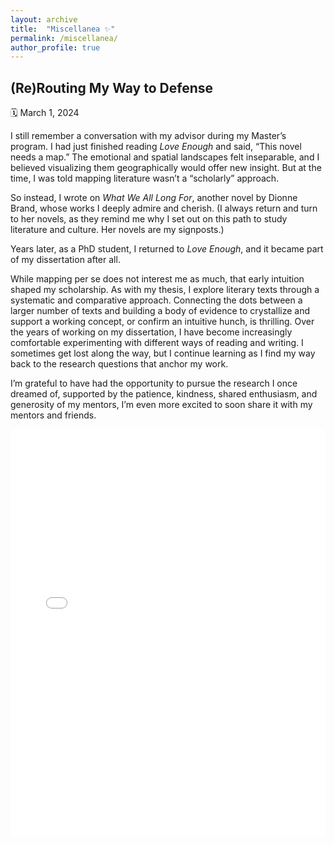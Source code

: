 ```yaml
---
layout: archive
title:  "Miscellanea ✨"
permalink: /miscellanea/
author_profile: true
---
```


## (Re)Routing My Way to Defense  
🗓️ March 1, 2024 

I still remember a conversation with my advisor during my Master’s program. I had just finished reading *Love Enough* and said, “This novel needs a map.” The emotional and spatial landscapes felt inseparable, and I believed visualizing them geographically would offer new insight. But at the time, I was told mapping literature wasn’t a “scholarly” approach.

So instead, I wrote on *What We All Long For*, another novel by Dionne Brand, whose works I deeply admire and cherish. (I always return and turn to her novels, as they remind me why I set out on this path to study literature and culture. Her novels are my signposts.)

Years later, as a PhD student, I returned to *Love Enough*, and it became part of my dissertation after all.

While mapping per se does not interest me as much, that early intuition shaped my scholarship. As with my thesis, I explore literary texts through a systematic and comparative approach. Connecting the dots between a larger number of texts and building a body of evidence to crystallize and support a working concept, or confirm an intuitive hunch, is thrilling. Over the years of working on my dissertation, I have become increasingly comfortable experimenting with different ways of reading and writing. I sometimes get lost along the way, but I continue learning as I find my way back to the research questions that anchor my work.

I’m grateful to have had the opportunity to pursue the research I once dreamed of, supported by the patience, kindness, shared enthusiasm, and generosity of my mentors, I’m even more excited to soon share it with my mentors and friends.


<iframe src="/images/defense.pdf#toolbar=0" width="100%" height="650px" style="border: none;"></iframe>

